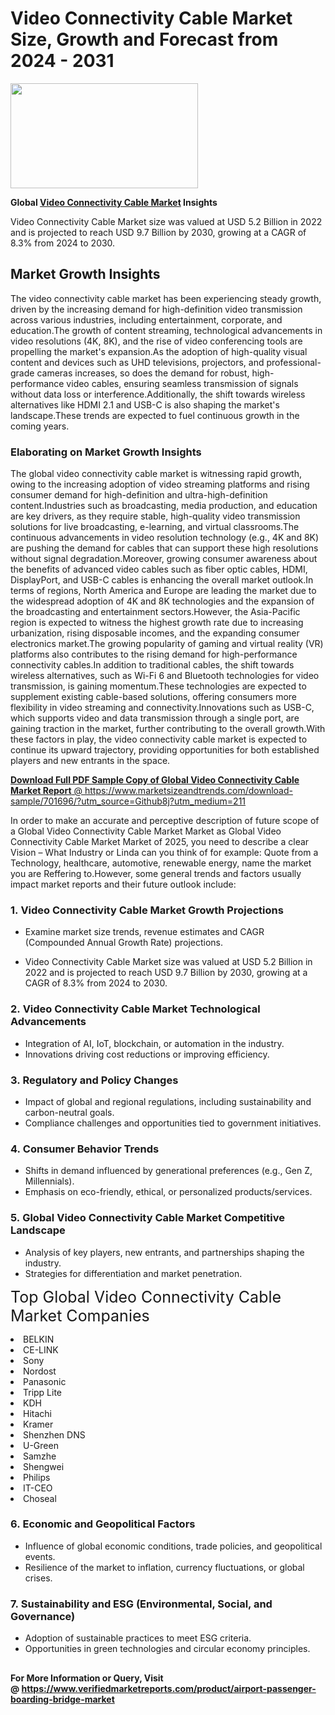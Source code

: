 <H1>Video Connectivity Cable Market Size, Growth and Forecast from 2024 - 2031</H1><img class="aligncenter size-medium wp-image-584254" src="https://thirdeyenews.in/wp-content/uploads/2024/09/Global-Market-Research-300x168.jpeg" alt="" width="300" height="168" /><p><strong>Global&nbsp;<a href="https://www.marketsizeandtrends.com/download-sample/701696/?utm_source=Github8j?utm_medium=211">Video Connectivity Cable Market</a> Insights</strong></p><p>Video Connectivity Cable Market size was valued at USD 5.2 Billion in 2022 and is projected to reach USD 9.7 Billion by 2030, growing at a CAGR of 8.3% from 2024 to 2030.</p><p><h2>Market Growth Insights</h2> <p>The video connectivity cable market has been experiencing steady growth, driven by the increasing demand for high-definition video transmission across various industries, including entertainment, corporate, and education.The growth of content streaming, technological advancements in video resolutions (4K, 8K), and the rise of video conferencing tools are propelling the market's expansion.As the adoption of high-quality visual content and devices such as UHD televisions, projectors, and professional-grade cameras increases, so does the demand for robust, high-performance video cables, ensuring seamless transmission of signals without data loss or interference.Additionally, the shift towards wireless alternatives like HDMI 2.1 and USB-C is also shaping the market's landscape.These trends are expected to fuel continuous growth in the coming years.</p> <p><a href="#"></a></p> <h3>Elaborating on Market Growth Insights</h3> <p>The global video connectivity cable market is witnessing rapid growth, owing to the increasing adoption of video streaming platforms and rising consumer demand for high-definition and ultra-high-definition content.Industries such as broadcasting, media production, and education are key drivers, as they require stable, high-quality video transmission solutions for live broadcasting, e-learning, and virtual classrooms.The continuous advancements in video resolution technology (e.g., 4K and 8K) are pushing the demand for cables that can support these high resolutions without signal degradation.Moreover, growing consumer awareness about the benefits of advanced video cables such as fiber optic cables, HDMI, DisplayPort, and USB-C cables is enhancing the overall market outlook.In terms of regions, North America and Europe are leading the market due to the widespread adoption of 4K and 8K technologies and the expansion of the broadcasting and entertainment sectors.However, the Asia-Pacific region is expected to witness the highest growth rate due to increasing urbanization, rising disposable incomes, and the expanding consumer electronics market.The growing popularity of gaming and virtual reality (VR) platforms also contributes to the rising demand for high-performance connectivity cables.In addition to traditional cables, the shift towards wireless alternatives, such as Wi-Fi 6 and Bluetooth technologies for video transmission, is gaining momentum.These technologies are expected to supplement existing cable-based solutions, offering consumers more flexibility in video streaming and connectivity.Innovations such as USB-C, which supports video and data transmission through a single port, are gaining traction in the market, further contributing to the overall growth.With these factors in play, the video connectivity cable market is expected to continue its upward trajectory, providing opportunities for both established players and new entrants in the space.<p><a href="#"></p><p><span class=""><strong>Download Full PDF Sample Copy of Global Video Connectivity Cable Market Report</strong> @ <a href="https://www.marketsizeandtrends.com/download-sample/701696/?utm_source=Github8j?utm_medium=211" target="_blank">https://www.marketsizeandtrends.com/download-sample/701696/?utm_source=Github8j?utm_medium=211</a></span></p><p>In order to make an accurate and perceptive description of future scope of a Global&nbsp;Video Connectivity Cable Market Market as Global&nbsp;Video Connectivity Cable Market Market of 2025, you need to describe a clear Vision &ndash; What Industry or Linda can you think of for example: Quote from a Technology, healthcare, automotive, renewable energy, name the market you are Reffering to.However, some general trends and factors usually impact market reports and their future outlook include:</p><h3>1.&nbsp;<strong>Video Connectivity Cable Market Growth Projections</strong></h3><ul><li>Examine market size trends, revenue estimates and CAGR (Compounded Annual Growth Rate) projections.</li><li><p>Video Connectivity Cable Market size was valued at USD 5.2 Billion in 2022 and is projected to reach USD 9.7 Billion by 2030, growing at a CAGR of 8.3% from 2024 to 2030.</p></li></ul><h3>2.&nbsp;<strong>Video Connectivity Cable Market Technological Advancements</strong></h3><ul><li>Integration of AI, IoT, blockchain, or automation in the industry.</li><li>Innovations driving cost reductions or improving efficiency.</li></ul><h3>3.&nbsp;<strong>Regulatory and Policy Changes</strong></h3><ul><li>Impact of global and regional regulations, including sustainability and carbon-neutral goals.</li><li>Compliance challenges and opportunities tied to government initiatives.</li></ul><h3>4.&nbsp;<strong>Consumer Behavior Trends</strong></h3><ul><li>Shifts in demand influenced by generational preferences (e.g., Gen Z, Millennials).</li><li>Emphasis on eco-friendly, ethical, or personalized products/services.</li></ul><h3>5.&nbsp;<strong>Global Video Connectivity Cable Market Competitive Landscape</strong></h3><ul><li>Analysis of key players, new entrants, and partnerships shaping the industry.</li><li>Strategies for differentiation and market penetration.</li></ul><p data-pm-slice="1 1 []"><span style="color: inherit; font-family: inherit; font-size: 25px;">Top Global Video Connectivity Cable Market Companies</span></p><div class="" data-test-id=""><p><li>BELKIN</li><li> CE-LINK</li><li> Sony</li><li> Nordost</li><li> Panasonic</li><li> Tripp Lite</li><li> KDH</li><li> Hitachi</li><li> Kramer</li><li> Shenzhen DNS</li><li> U-Green</li><li> Samzhe</li><li> Shengwei</li><li> Philips</li><li> IT-CEO</li><li> Choseal</li></p></div><h3>6.&nbsp;<strong>Economic and Geopolitical Factors</strong></h3><ul><li>Influence of global economic conditions, trade policies, and geopolitical events.</li><li>Resilience of the market to inflation, currency fluctuations, or global crises.</li></ul><h3>7.&nbsp;<strong>Sustainability and ESG (Environmental, Social, and Governance)</strong></h3><ul><li>Adoption of sustainable practices to meet ESG criteria.</li><li>Opportunities in green technologies and circular economy principles.</li></ul><h2><strong style="font-size: 14px;">For More Information or Query, Visit @&nbsp;</strong><a style="background-color: #ffffff; font-size: 14px;" href="https://www.marketsizeandtrends.com/report/video-connectivity-cable-market/" target="_blank">https://www.verifiedmarketreports.com/product/airport-passenger-boarding-bridge-market</a></h2>